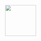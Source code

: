
<img src="[https://github.com/favicon.ico](https://github.com/nyto9999-flutter/tutorial-network-call/blob/master/network_call.gif)" height="100" width="100">
